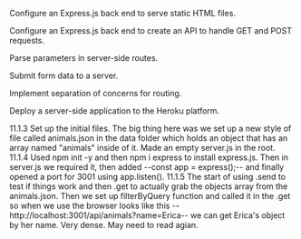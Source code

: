 Configure an Express.js back end to serve static HTML files.

Configure an Express.js back end to create an API to handle GET and POST requests.

Parse parameters in server-side routes.

Submit form data to a server.

Implement separation of concerns for routing.

Deploy a server-side application to the Heroku platform.

11.1.3 Set up the initial files. The big thing here was we set up a new style of file called animals.json in the data folder which holds an object that has an array named "animals" inside of it. Made an empty server.js in the root.
11.1.4 Used npm init -y and then npm i express to install express.js. Then in server.js we required it, then added --const app = express();-- and finally opened a port for 3001 using app.listen().
11.1.5 The start of using .send to test if things work and then .get to actually grab the objects array from the animals.json. Then we set up filterByQuery function and called it in the .get so when we use the browser looks like this --http://localhost:3001/api/animals?name=Erica-- we can get Erica's object by her name. Very dense. May need to read agian.
